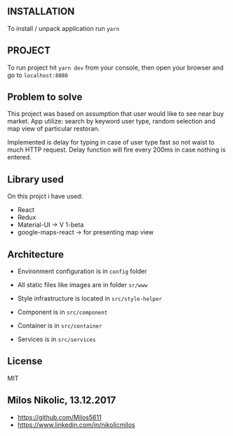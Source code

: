 ## INSTALLATION

To install / unpack application run `yarn` 

## PROJECT

To run project hit `yarn dev` from your console, then open your browser and go to `localhost:8080`

## Problem to solve

This project was based on assumption that user would like to see near buy market.
App utilize: search by keyword user type, random selection and map view of particular restoran.

Implemented is delay for typing in case of user type fast so not waist to much HTTP request.
Delay function will fire every 200ms in case nothing is entered.  

## Library used

On this projct i have used:
 - React 
 - Redux  
 - Material-UI -> V 1-beta
 - google-maps-react -> for presenting map view
 
## Architecture

- Environment configuration is in `config` folder

- All static files like images are in folder `sr/www`
- Style infrastructure is located in `src/style-helper`

- Component is in `src/component`
- Container is in `src/container`
- Services is in `src/services`
 
## License

MIT

## Milos Nikolic, 13.12.2017
 - https://github.com/Milos5611
 - https://www.linkedin.com/in/nikolicmilos
